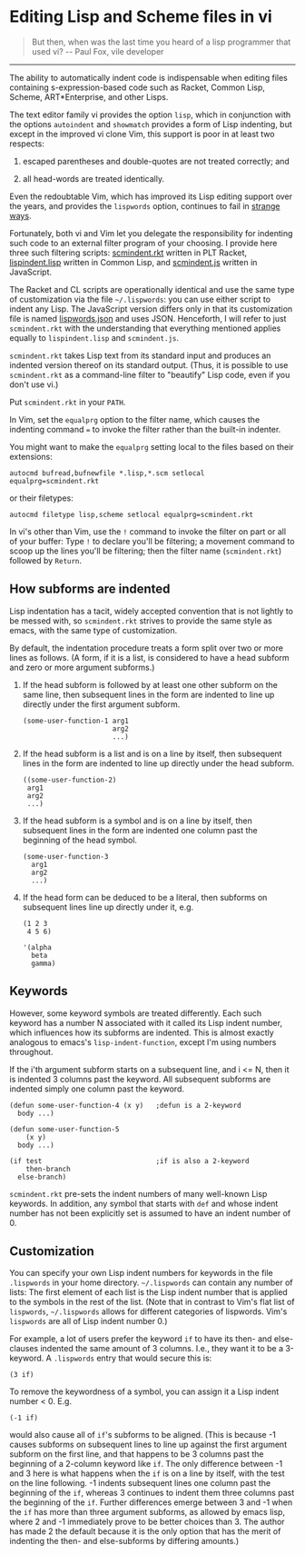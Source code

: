# Editing Lisp and Scheme files in vi

> But then, when was the last time you heard
  of a lisp programmer that used vi?
  -- Paul Fox, vile developer

---------------------------------------------------

The ability to automatically indent code is indispensable when editing
files containing s-expression-based code such as Racket, Common Lisp, Scheme,
ART*Enterprise, and other Lisps.

The text editor family vi provides the option `lisp`, which in
conjunction with the options `autoindent` and `showmatch`
provides a form of Lisp indenting, but except in the improved vi clone
Vim, this support is poor in at least two respects:

1. escaped
parentheses and double-quotes are not treated correctly; and

2. all
head-words are
treated identically.

Even the redoubtable Vim, which has improved its Lisp editing
support over the years, and provides the `lispwords` option, continues to fail in
[strange ways](./vim-indent-error.lisp).

Fortunately, both vi and Vim let you delegate the responsibility for indenting such
code to an external filter program of your choosing.  I provide
here three
such filtering scripts:
[scmindent.rkt](./scmindent.rkt) written in PLT Racket,
[lispindent.lisp](./lispindent.lisp) written in Common Lisp, and
[scmindent.js](./scmindent.js) written in JavaScript.

The Racket
and CL scripts are
operationally identical and use the same type of customization
via the file `~/.lispwords`: you can use either script to indent any
Lisp. The JavaScript version differs only in that its
customization file is named [lispwords.json](./lispwords.json) and uses
JSON.
Henceforth, I will refer to just `scmindent.rkt` with the understanding that
everything mentioned applies equally to `lispindent.lisp` and
`scmindent.js`.

`scmindent.rkt` takes
Lisp text from its standard input and produces an indented version
thereof on its standard output.  (Thus, it is possible to use
`scmindent.rkt` as a command-line filter to "beautify" Lisp code, even if
you don't use vi.)

Put `scmindent.rkt` in your `PATH`.

In Vim, set the `equalprg` option to the filter name, which causes the
indenting command `=` to invoke the filter rather than the built-in
indenter.

You might want to make the `equalprg` setting local to the files
based on their extensions:

```
autocmd bufread,bufnewfile *.lisp,*.scm setlocal equalprg=scmindent.rkt
```

or their filetypes:

```
autocmd filetype lisp,scheme setlocal equalprg=scmindent.rkt
```

In vi's other than Vim, use the `!` command to invoke the filter on part or all of
your buffer: Type `!` to declare you'll be filtering; a movement command
to scoop up the lines you'll be filtering; then the filter name
(`scmindent.rkt`) followed by `Return`.

## How subforms are indented

Lisp indentation has a tacit, widely accepted convention that is not
lightly to be messed with, so `scmindent.rkt` strives to provide the same
style as emacs, with the same type of customization.

By default, the indentation procedure treats
a form split over two or more lines as
follows.  (A form, if it is a list, is considered to have a head subform and zero or
more argument subforms.)

1.  If the head subform is followed by at
least one other subform on the same line, then subsequent lines in the
form are indented to line up directly under the first argument subform.

    ```
    (some-user-function-1 arg1
                          arg2
                          ...)
    ```

2. If the head subform is a list and is on a line by itself, then
subsequent lines in the form are indented to
line up directly under the head subform.

    ```
    ((some-user-function-2)
     arg1
     arg2
     ...)
    ```

3. If the head subform is a symbol and is on a line by itself, then
subsequent lines in the form are indented one column past the beginning
of the head symbol.

    ```
    (some-user-function-3
      arg1
      arg2
      ...)
    ```

4. If the head form can be deduced to be a literal, then subforms on
subsequent lines line up directly under it, e.g.

    ```
    (1 2 3
     4 5 6)

    '(alpha
      beta
      gamma)
    ```

## Keywords

However, some keyword symbols are treated differently.  Each such
keyword has a number N associated with it called its Lisp indent number,
which influences how its subforms are indented.  This is almost exactly
analogous to emacs's `lisp-indent-function`, except I'm using numbers
throughout.

If
the i'th argument subform starts
on a subsequent line, and i <= N, then it is indented 3 columns past the
keyword.  All subsequent
subforms are indented simply one column past the keyword.

```
(defun some-user-function-4 (x y)   ;defun is a 2-keyword
  body ...)

(defun some-user-function-5
    (x y)
  body ...)

(if test                            ;if is also a 2-keyword
    then-branch
  else-branch)
```

`scmindent.rkt` pre-sets the indent numbers of many well-known
Lisp keywords.  In addition, any symbol that starts with `def` and whose
indent number has not
been explicitly set is assumed to
have an indent number of 0.

## Customization

You can specify your own Lisp indent numbers for keywords in the file
`.lispwords` in your home directory.  `~/.lispwords` can contain any number of
lists: The first element of each list is the Lisp indent number that is
applied to the symbols in the rest of the list.  (Note that in contrast
to Vim's flat list of `lispwords`, `~/.lispwords`
allows for different categories of lispwords.  Vim's `lispwords` are
all of Lisp indent number 0.)

For example, a lot of users prefer the keyword `if` to have its then-
and else-clauses indented the same amount of 3 columns.  I.e.,
they want it to be a 3-keyword.  A `.lispwords` entry that would
secure this is:

```
(3 if)
```

To remove the keywordness of a symbol, you can assign it a Lisp indent
number < 0.  E.g.

```
(-1 if)
```

would also cause all of `if`'s subforms to be aligned.  (This is because
-1 causes subforms on subsequent lines to line up against the first
argument subform on the first line, and that happens to be 3 columns
past the beginning of a 2-column keyword like `if`.  The only difference
between -1 and 3 here is what happens when the `if` is on a line by
itself, with the test on the line following.  -1 indents subsequent
lines one column past the beginning of the `if`, whereas 3 continues to
indent them three columns past the beginning of the `if`.  Further
differences emerge between 3 and -1 when the `if` has more than three
argument subforms, as allowed by emacs lisp, where 2 and -1 immediately
prove to be better choices than 3.  The author has made 2 the default
because it is the only option that has the merit of indenting the then-
and else-subforms by differing amounts.)
